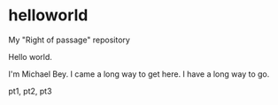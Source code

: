 # helloworld
My "Right of passage" repository

Hello world. 

I'm Michael Bey.
I came a long way to get here.
I have a long way to go.

pt1, pt2, pt3
